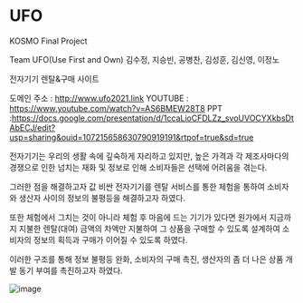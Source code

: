 # UFO
KOSMO Final Project

Team UFO(Use First and Own)
김수정, 지승빈, 공병찬, 김성훈, 김신영, 이정노

전자기기 렌탈&구매 사이트

도메인 주소 : http://www.ufo2021.link
YOUTUBE : https://www.youtube.com/watch?v=AS6BMEW28T8
PPT :https://docs.google.com/presentation/d/1ccaLioCFDLZz_svoUVOCYXkbsDtAbECJ/edit?usp=sharing&ouid=107215658630790919191&rtpof=true&sd=true


전자기기는 우리의 생활 속에 깊숙하게 자리하고 있지만,
높은 가격과 각 제조사마다의 경쟁으로 인한 넘치는 재화 및 정보로 인해 소비자들은 선택에 어려움을 겪는다.

그러한 점을 해결하고자 값 비싼 전자기기를 렌탈 서비스를 통한 체험을 통하여 소비자와 생산자 사이의 정보의 불평등을 해결하고자 하였다.

또한 체험에서 그치는 것이 아니라 체험 후 마음에 드는 기기가 있다면 원가에서 지금까지 지불한 렌탈(대여) 금액의 차액만 지불하여
그 상품을 구매할 수 있도록 설계하여 소비자의 정보의 획득과 구매가 이어질 수 있도록 하였다.

이러한 구조를 통해 정보 불평등 완화, 소비자의 구매 촉진, 생산자의 좀 더 나은 상품 개발 동기 부여를 촉진하고자 하였다.

![image](https://user-images.githubusercontent.com/82355307/143771746-e25336b6-8c6f-4ed3-9860-30010502f466.png)

